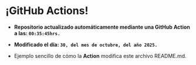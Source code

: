 # ¡GitHub Actions!
* **Repositorio actualizado automáticamente mediante una GitHub Action a las: `00:35:45hrs.`**
* **Modificado el día: `30, del mes de octubre, del año 2025.`**

* Ejemplo sencillo de cómo la **Action** modifica este archivo README.md.
